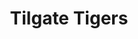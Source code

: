 ---
templateKey: team
title: Tilgate Tigers
logoImage: /img/team-logos/tilgate-tigers.JPG
slug: tilgate-tigers
conference: East
homeGround: Loppets Road
honours: Street Boules Cup (2022)
---
